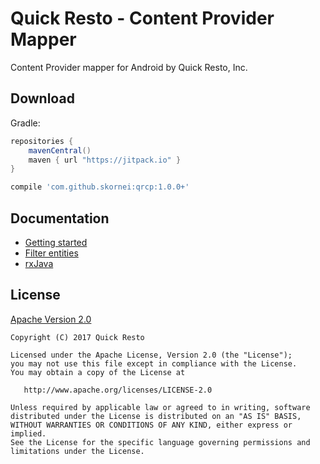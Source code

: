 Quick Resto - Content Provider Mapper
========

Content Provider mapper for Android by Quick Resto, Inc.

## Download

Gradle:
```groovy
repositories {
    mavenCentral()
    maven { url "https://jitpack.io" }
}

compile 'com.github.skornei:qrcp:1.0.0+'
```

## Documentation
* [Getting started](https://github.com/skornei/qrcp/wiki/Getting-started)
* [Filter entities](https://github.com/skornei/qrcp/wiki/Filter-entities)
* [rxJava](https://github.com/skornei/qrcp/wiki/rxJava)

## License

[Apache Version 2.0](http://www.apache.org/licenses/LICENSE-2.0.html)

    Copyright (C) 2017 Quick Resto

    Licensed under the Apache License, Version 2.0 (the "License");
    you may not use this file except in compliance with the License.
    You may obtain a copy of the License at

       http://www.apache.org/licenses/LICENSE-2.0

    Unless required by applicable law or agreed to in writing, software
    distributed under the License is distributed on an "AS IS" BASIS,
    WITHOUT WARRANTIES OR CONDITIONS OF ANY KIND, either express or implied.
    See the License for the specific language governing permissions and
    limitations under the License.

